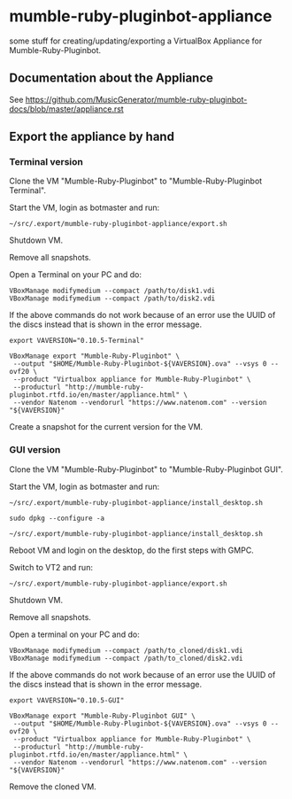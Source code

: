 # mumble-ruby-pluginbot-appliance
some stuff for creating/updating/exporting a VirtualBox Appliance for Mumble-Ruby-Pluginbot.

## Documentation about the Appliance
See https://github.com/MusicGenerator/mumble-ruby-pluginbot-docs/blob/master/appliance.rst

## Export the appliance by hand
### Terminal version
Clone the VM "Mumble-Ruby-Pluginbot" to "Mumble-Ruby-Pluginbot Terminal".

Start the VM, login as botmaster and run:

    ~/src/.export/mumble-ruby-pluginbot-appliance/export.sh

Shutdown VM.

Remove all snapshots.

Open a Terminal on your PC and do:

    VBoxManage modifymedium --compact /path/to/disk1.vdi
    VBoxManage modifymedium --compact /path/to/disk2.vdi
    
If the above commands do not work because of an error use the UUID of the discs instead that is shown in the error message.

    export VAVERSION="0.10.5-Terminal"

    VBoxManage export "Mumble-Ruby-Pluginbot" \
     --output "$HOME/Mumble-Ruby-Pluginbot-${VAVERSION}.ova" --vsys 0 --ovf20 \
     --product "Virtualbox appliance for Mumble-Ruby-Pluginbot" \
     --producturl "http://mumble-ruby-pluginbot.rtfd.io/en/master/appliance.html" \
     --vendor Natenom --vendorurl "https://www.natenom.com" --version "${VAVERSION}"

Create a snapshot for the current version for the VM.

### GUI version

Clone the VM "Mumble-Ruby-Pluginbot" to "Mumble-Ruby-Pluginbot GUI".

Start the VM, login as botmaster and run:

    ~/src/.export/mumble-ruby-pluginbot-appliance/install_desktop.sh

    sudo dpkg --configure -a

    ~/src/.export/mumble-ruby-pluginbot-appliance/install_desktop.sh

Reboot VM and login on the desktop, do the first steps with GMPC.

Switch to VT2 and run:

    ~/src/.export/mumble-ruby-pluginbot-appliance/export.sh

Shutdown VM.

Remove all snapshots.

Open a terminal on your PC and do:

    VBoxManage modifymedium --compact /path/to_cloned/disk1.vdi
    VBoxManage modifymedium --compact /path/to_cloned/disk2.vdi
    
If the above commands do not work because of an error use the UUID of the discs instead that is shown in the error message.

    export VAVERSION="0.10.5-GUI"

    VBoxManage export "Mumble-Ruby-Pluginbot GUI" \
     --output "$HOME/Mumble-Ruby-Pluginbot-${VAVERSION}.ova" --vsys 0 --ovf20 \
     --product "Virtualbox appliance for Mumble-Ruby-Pluginbot" \
     --producturl "http://mumble-ruby-pluginbot.rtfd.io/en/master/appliance.html" \
     --vendor Natenom --vendorurl "https://www.natenom.com" --version "${VAVERSION}"

Remove the cloned VM.
